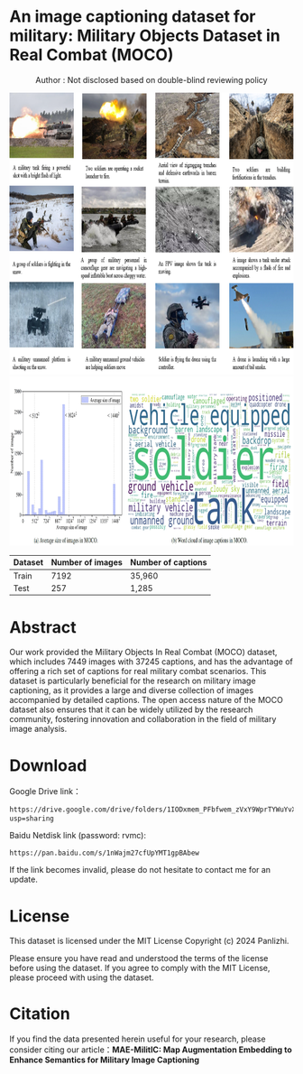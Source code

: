 # An image captioning dataset for military:  Military Objects Dataset in Real Combat (MOCO)

<!-- 
<p align="center"><a href="https://panlizhi.github.io">Lizhi Pan</a>, <a href="https://smen.bit.edu.cn/szdw/szml/tcykzgcx/qb05/721aa3c324ec4a20912425153613e881.htm">Chengtian Song</a> </p>

<p align="center">School of Mechatronical Engineering<br>Beijing Institute of Technology</p>

<p align="center"><a href="http://panlizhi.github.io/files/MAE-MilitIC.pdf">[Paper:MAE-MilitIC]</a></p>
-->


<p align="center">Author : Not disclosed based on double-blind reviewing policy</p>



<img src="dataset.png" width="100%" height="500" alt="teaser">
<img src="statistics.png" width="100%" height="300" alt="teaser">


| Dataset | Number of images | Number of captions |
|---------|------------------|--------------------|
| Train   | 7192             | 35,960             |
| Test    | 257              | 1,285              |

# Abstract
Our work provided the Military Objects In Real Combat (MOCO) dataset, which includes 7449 images with 37245
captions, and has the advantage of offering a rich set of captions for real military combat scenarios. This dataset is
particularly beneficial for the research on military image captioning, as it provides a large and diverse collection of
images accompanied by detailed captions. The open access nature of the MOCO dataset also ensures that it can
be widely utilized by the research community, fostering innovation and collaboration in the field of military image
analysis.
# Download
Google Drive link：
```
https://drive.google.com/drive/folders/1IODxmem_PFbfwem_zVxY9WprTYWuYvXo?usp=sharing
```
Baidu Netdisk link (password: rvmc):
```
https://pan.baidu.com/s/1nWajm27cfUpYMT1gpBAbew
```
If the link becomes invalid, please do not hesitate to contact me for an update.

# License
This dataset is licensed under the MIT License Copyright (c) 2024 Panlizhi.

Please ensure you have read and understood the terms of the license before using the dataset.
If you agree to comply with the MIT License, please proceed with using the dataset.

# Citation
If you find the data presented herein useful for your research, please consider citing our article：**MAE-MilitIC: Map Augmentation Embedding to Enhance Semantics for Military Image Captioning**
<!-- [**MAE-MilitIC: Map Augmentation Embedding to Enhance Semantics for Military Image Captioning**](http://panlizhi.github.io/files/MAE-MilitIC.pdf)-->


